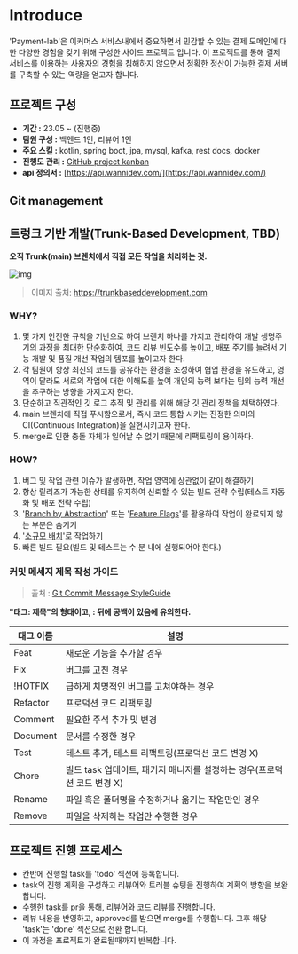 # Introduce
'Payment-lab'은 이커머스 서비스내에서 중요하면서 민감할 수 있는 결제 도메인에 대한 다양한 경험을 갖기 위해 구성한 사이드 프로젝트 입니다. 이 프로젝트를 통해 결제 서비스를 이용하는 사용자의 경험을 침해하지 않으면서 정확한 정산이 가능한 결제 서버를 구축할 수 있는 역량을 얻고자 합니다.

## 프로젝트 구성

- **기간 :** 23.05 ~ (진행중)
- **팀원 구성 :** 백엔드 1인, 리뷰어 1인
- **주요 스킬 :** kotlin, spring boot, jpa, mysql, kafka, rest docs, docker
- **진행도 관리 :** [GitHub project kanban](https://github.com/users/wanniDev/projects/6)
- **api 정의서 :** [https://api.wannidev.com/](https://api.wannidev.com/)

## Git management

## 트렁크 기반 개발(Trunk-Based Development, TBD)

**오직 Trunk(main) 브렌치에서 직접 모든 작업을 처리하는 것.**

![img](https://trunkbaseddevelopment.com/trunk1a.png)

> 이미지 출처: https://trunkbaseddevelopment.com

### WHY?

1. 몇 가지 안전한 규칙을 기반으로 하여 브렌치 하나를 가지고 관리하여 개발 생명주기의 과정을 최대한 단순화하여, 코드 리뷰 빈도수를 높이고, 배포 주기를 늘려서 기능 개발 및 품질 개선 작업의 템포를 높이고자 한다.
2. 각 팀원이 항상 최신의 코드를 공유하는 환경을 조성하여 협업 환경을 유도하고, 영역이 달라도 서로의 작업에 대한 이해도를 높여 개인의 능력 보다는 팀의 능력 개선을 추구하는 방향을 가지고자 한다.
3. 단순하고 직관적인 깃 로그 추적 및 관리를 위해 해당 깃 관리 정책을 채택하였다.
4. main 브렌치에 직접 푸시함으로서, 즉시 코드 통합 시키는 진정한 의미의 CI(Continuous Integration)을 실현시키고자 한다.
5. merge로 인한 충돌 자체가 일어날 수 없기 때문에 리팩토링이 용이하다.

### HOW?

1. 버그 및 작업 관련 이슈가 발생하면, 작업 영역에 상관없이 같이 해결하기
2. 항상 릴리즈가 가능한 상태를 유지하여 신뢰할 수 있는 빌드 전략 수립(테스트 자동화 및 배포 전략 수립)
3. '[Branch by Abstraction](https://trunkbaseddevelopment.com/branch-by-abstraction/)' 또는 '[Feature Flags](https://martinfowler.com/articles/feature-toggles.html)'를 활용하여 작업이 완료되지 않는 부분은 숨기기
4. '[소규모 배치](https://cloud.google.com/architecture/devops/devops-process-working-in-small-batches?hl=ko)'로 작업하기
5. 빠른 빌드 필요(빌드 및 테스트는 수 분 내에 실행되어야 한다.)

### 커밋 메세지 제목 작성 가이드

> 출처 : [Git Commit Message StyleGuide](https://github.com/slashsbin/styleguide-git-commit-message#message-subjectfirst-line)

**"태그: 제목"의 형태이고, : 뒤에 공백이 있음에 유의한다.**

| 태그 이름 | 설명                                                         |
| --------- | ------------------------------------------------------------ |
| Feat      | 새로운 기능을 추가할 경우                                    |
| Fix       | 버그를 고친 경우                                             |
| !HOTFIX   | 급하게 치명적인 버그를 고쳐야하는 경우                       |
| Refactor  | 프로덕션 코드 리팩토링                                       |
| Comment   | 필요한 주석 추가 및 변경                                     |
| Document  | 문서를 수정한 경우                                           |
| Test      | 테스트 추가, 테스트 리팩토링(프로덕션 코드 변경 X)           |
| Chore     | 빌드 task 업데이트, 패키지 매니저를 설정하는 경우(프로덕션 코드 변경 X) |
| Rename    | 파일 혹은 폴더명을 수정하거나 옮기는 작업만인 경우           |
| Remove    | 파일을 삭제하는 작업만 수행한 경우                           |

## 프로젝트 진행 프로세스
- 칸반에 진행할 task를 'todo' 섹션에 등록합니다.
- task의 진행 계획을 구성하고 리뷰어와 트러블 슈팅을 진행하여 계획의 방향을 보완합니다.
- 수행한 task를 pr을 통해, 리뷰어와 코드 리뷰를 진행합니다.
- 리뷰 내용을 반영하고, approved를 받으면 merge를 수행합니다. 그후 해당 'task'는 'done' 섹션으로 전환 합니다.
- 이 과정을 프로젝트가 완료될때까지 반복합니다.

